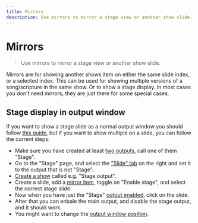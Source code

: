 ```yaml
---
title: Mirrors
description: Use mirrors to mirror a stage view or another show slide.
---
```


# Mirrors

> Use mirrors to mirror a stage view or another show slide.

Mirrors are for showing another shows item on either the same slide index, or a selected index. This can be used for showing multiple versions of a song/scripture in the same show. Or to show a stage display. In most cases you don't need mirrors, they are just there for some special cases.

## Stage display in output window

If you want to show a stage slide as a normal output window you should follow [this guide](./stage#slide), but if you want to show multiple on a slide, you can follow the current steps:

- Make sure you have created at least [two outputs](./outputs), call one of them "Stage".
- Go to the "Stage" page, and select the ["Slide" tab](./stage#slide) on the right and set it to the output that is not "Stage".
- [Create a show](./show#creating-a-show) called e.g. "Stage output".
- Create a slide, add a [mirror item](./items#mirror), toggle on "Enable stage", and select the correct stage slide.
- Now when you have just the "Stage" [output enabled](./outputs#how-to-use), click on the slide.
- After that you can enbale the main output, and disable the stage output, and it should work.
- You might want to change the [output window position](./output#settings).
